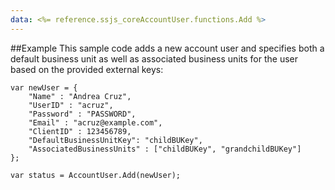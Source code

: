 ```yaml
---
data: <%= reference.ssjs_coreAccountUser.functions.Add %>
---
```


##Example
This sample code adds a new account user and specifies both a default business unit as well as associated business units for the user based on the provided external keys:

```
var newUser = {
    "Name" : "Andrea Cruz",
    "UserID" : "acruz",
    "Password" : "PASSWORD",
    "Email" : "acruz@example.com",
    "ClientID" : 123456789,
    "DefaultBusinessUnitKey": "childBUKey",
    "AssociatedBusinessUnits" : ["childBUKey", "grandchildBUKey"]
};

var status = AccountUser.Add(newUser);
```
